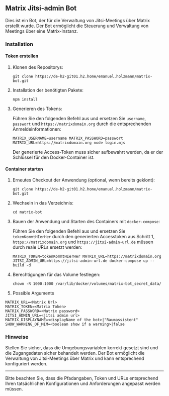 ## Matrix Jitsi-admin Bot

Dies ist ein Bot, der für die Verwaltung von Jitsi-Meetings über Matrix erstellt wurde. Der Bot ermöglicht die Steuerung und Verwaltung von Meetings über eine Matrix-Instanz.

### Installation

#### Token erstellen

1. Klonen des Repositorys:

   ```
   git clone https://de-h2-git01.h2.home/emanuel.holzmann/matrix-bot.git
   ```

2. Installation der benötigten Pakete:

   ```
   npm install
   ```

3. Generieren des Tokens:

   Führen Sie den folgenden Befehl aus und ersetzen Sie `username`, `passwort` und `https://matrixdomain.org` durch die entsprechenden Anmeldeinformationen:

   ```shell
   MATRIX_USERNAME=username MATRIX_PASSWORD=passwort MATRIX_URL=https://matrixdomain.org node login.mjs 
   ```

   Der generierte Access-Token muss sicher aufbewahrt werden, da er der Schlüssel für den Docker-Container ist.

#### Container starten

1. Erneutes Checkout der Anwendung (optional, wenn bereits geklont):

   ```
   git clone https://de-h2-git01.h2.home/emanuel.holzmann/matrix-bot.git
   ```

2. Wechseln in das Verzeichnis:

   ```
   cd matrix-bot
   ```

3. Bauen der Anwendung und Starten des Containers mit `docker-compose`:

   Führen Sie den folgenden Befehl aus und ersetzen Sie `tokenKommtHIerHer` durch den generierten Accesstoken aus Schritt 1, `https://matrixdomain.org` und `https://jitsi-admin-url.de` müssen durch reale URLs ersetzt werden:

   ```shell
   MATRIX_TOKEN=tokenKommtHIerHer MATRIX_URL=https://matrixdomain.org JITSI_ADMIN_URL=https://jitsi-admin-url.de docker-compose up --build -d
   ```

4. Berechtigungen für das Volume festlegen:

   ```shell
   chown -R 1000:1000 /var/lib/docker/volumes/matrix-bot_secret_data/
   ```
   
5. Possible Arguments

````shell
MATRIX_URL=<Matrix Url>
MATRIX_TOKEN=<Matrix Token>
MATRIX_PASSWORD=<Matrix password>
JITSI_ADMIN_URL=<jitsi admin url>
MATRIX_DISPLAYNAME=<displayName of the bot>|"Raumassistent"
SHOW_WARNING_OF_MIM=<boolean show if a warning>|false
````
### Hinweise

Stellen Sie sicher, dass die Umgebungsvariablen korrekt gesetzt sind und die Zugangsdaten sicher behandelt werden. Der Bot ermöglicht die Verwaltung von Jitsi-Meetings über Matrix und kann entsprechend konfiguriert werden.

---

Bitte beachten Sie, dass die Pfadangaben, Token und URLs entsprechend Ihren tatsächlichen Konfigurationen und Anforderungen angepasst werden müssen.